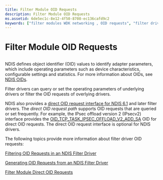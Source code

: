 ```yaml
---
title: Filter Module OID Requests
description: Filter Module OID Requests
ms.assetid: 6de5ec1c-8e12-4f50-8708-ec136cafd9c2
keywords: ["filter modules WDK networking , OID requests", "filter drivers WDK networking , OID requests", "NDIS filter drivers WDK , OID requests", "OIDs WDK networking , filter drivers"]
---
```


# Filter Module OID Requests


## <a href="" id="ddk-filter-module-oid-requests-ng"></a>


NDIS defines object identifier (OID) values to identify adapter parameters, which include operating parameters such as device characteristics, configurable settings and statistics. For more information about OIDs, see [NDIS OIDs](https://msdn.microsoft.com/library/windows/hardware/ff566707).

Filter drivers can query or set the operating parameters of underlying drivers or filter the OID requests of overlying drivers.

NDIS also provides a [direct OID request interface for NDIS 6.1](direct-oid-request-interface-in-ndis-6-1.md) and later filter drivers. The *direct OID request path* supports OID requests that are queried or set frequently. For example, the IPsec offload version 2 (IPsecv2) interface provides the [OID\_TCP\_TASK\_IPSEC\_OFFLOAD\_V2\_ADD\_SA](https://msdn.microsoft.com/library/windows/hardware/ff569812) OID for direct OID requests. The direct OID request interface is optional for NDIS drivers.

The following topics provide more information about filter driver OID requests:

[Filtering OID Requests in an NDIS Filter Driver](filtering-oid-requests-in-an-ndis-filter-driver.md)

[Generating OID Requests from an NDIS Filter Driver](generating-oid-requests-from-an-ndis-filter-driver.md)

[Filter Module Direct OID Requests](filter-module-direct-oid-requests.md)

 

 





